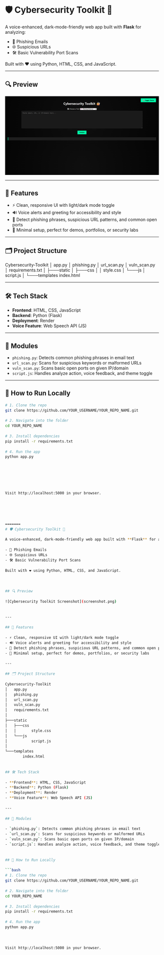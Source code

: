 # 🛡️ Cybersecurity Toolkit 🔐

A voice-enhanced, dark-mode-friendly web app built with **Flask** for analyzing:

- 📩 Phishing Emails  
- 🌐 Suspicious URLs  
- 🛠️ Basic Vulnerability Port Scans  

Built with ❤️ using Python, HTML, CSS, and JavaScript.

---

## 🔍 Preview

![Cybersecurity Toolkit Screenshot](screenshot.png)

---

## 🚀 Features

- ⚡ Clean, responsive UI with light/dark mode toggle  
- 🔊 Voice alerts and greeting for accessibility and style  
- 🔐 Detect phishing phrases, suspicious URL patterns, and common open ports  
- 🎯 Minimal setup, perfect for demos, portfolios, or security labs  

---

## 🗂️ Project Structure



Cybersecurity-Toolkit
│   app.py
│   phishing.py
│   url_scan.py
│   vuln_scan.py
│   requirements.txt
│
├───static
│   ├───css
│   │       style.css
│   └───js
│           script.js
│
└───templates
        index.html


---

## 🛠️ Tech Stack

- **Frontend**: HTML, CSS, JavaScript  
- **Backend**: Python (Flask)  
- **Deployment**: Render  
- **Voice Feature**: Web Speech API (JS)

---

## 🧠 Modules

- `phishing.py`: Detects common phishing phrases in email text  
- `url_scan.py`: Scans for suspicious keywords or malformed URLs  
- `vuln_scan.py`: Scans basic open ports on given IP/domain  
- `script.js`: Handles analyze action, voice feedback, and theme toggle  

---

## 🧪 How to Run Locally

```bash
# 1. Clone the repo
git clone https://github.com/YOUR_USERNAME/YOUR_REPO_NAME.git

# 2. Navigate into the folder
cd YOUR_REPO_NAME

# 3. Install dependencies
pip install -r requirements.txt

# 4. Run the app
python app.py






Visit http://localhost:5000 in your browser.





=======
# 🛡️ Cybersecurity Toolkit 🔐

A voice-enhanced, dark-mode-friendly web app built with **Flask** for analyzing:

- 📩 Phishing Emails
- 🌐 Suspicious URLs
- 🛠️ Basic Vulnerability Port Scans

Built with ❤️ using Python, HTML, CSS, and JavaScript.



## 🔍 Preview

![Cybersecurity Toolkit Screenshot](screenshot.png)


---

## 🚀 Features

- ⚡ Clean, responsive UI with light/dark mode toggle
- 🔊 Voice alerts and greeting for accessibility and style
- 🔐 Detect phishing phrases, suspicious URL patterns, and common open ports
- 🎯 Minimal setup, perfect for demos, portfolios, or security labs

---

## 🗂️ Project Structure

Cybersecurity-Toolkit
│   app.py
│   phishing.py
│   url_scan.py
│   vuln_scan.py
│   requirements.txt
│
├───static
│   ├───css
│   │       style.css
│   └───js
│           script.js
│
└───templates
        index.html


## 🛠️ Tech Stack

- **Frontend**: HTML, CSS, JavaScript  
- **Backend**: Python (Flask)  
- **Deployment**: Render  
- **Voice Feature**: Web Speech API (JS)  

---

## 🧠 Modules

- `phishing.py`: Detects common phishing phrases in email text
- `url_scan.py`: Scans for suspicious keywords or malformed URLs
- `vuln_scan.py`: Scans basic open ports on given IP/domain
- `script.js`: Handles analyze action, voice feedback, and theme toggle


## 🧪 How to Run Locally

```bash
# 1. Clone the repo
git clone https://github.com/YOUR_USERNAME/YOUR_REPO_NAME.git

# 2. Navigate into the folder
cd YOUR_REPO_NAME

# 3. Install dependencies
pip install -r requirements.txt

# 4. Run the app
python app.py



Visit http://localhost:5000 in your browser.

